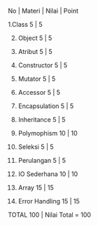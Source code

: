 No | Materi | Nilai | Point

1.Class 5 | 5

2. Object 5 | 5

3. Atribut 5 | 5
   
5. Constructor 5 | 5
   
7. Mutator 5 | 5

9. Accessor 5 | 5
    
11. Encapsulation 5 | 5
    
13. Inheritance 5 | 5
    
15. Polymophism 10 | 10
    
17. Seleksi 5 | 5
    
19. Perulangan 5 | 5
    
21. IO Sederhana 10 | 10
    
23. Array 15 | 15
    
25. Error Handling 15 | 15
    

TOTAL 100 | Nilai Total = 100
